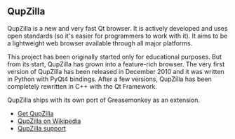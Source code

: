 ## QupZilla

QupZilla is a new and very fast Qt browser. It is actively developed and uses open standards (so it's easier for programmers to work with it). It aims to be a lightweight web browser available through all major platforms.

This project has been originally started only for educational purposes. But from its start, QupZilla has grown into a feature-rich browser. The very first version of QupZilla has been released in December 2010 and it was written in Python with PyQt4 bindings. After a few versions, QupZilla has been completely rewritten in C++ with the Qt Framework.

QupZilla ships with its own port of Greasemonkey as an extension.

* [Get QupZilla][qupzillaBrowser]
* [QupZilla on Wikipedia][wikipediaQupZilla]
* [QupZilla support][qupzillaHelp]

[githubFavicon]: https://assets-cdn.github.com/favicon.ico
[oujsFavicon]: https://raw.githubusercontent.com/OpenUserJs/OpenUserJS.org/master/public/images/favicon16.png
[qupzillaBrowser]: http://qupzilla.com/
[wikipediaQupZilla]: https://www.wikipedia.org/wiki/QupZilla
[qupzillaHelp]: https://github.com/QupZilla/qupzilla/issues
